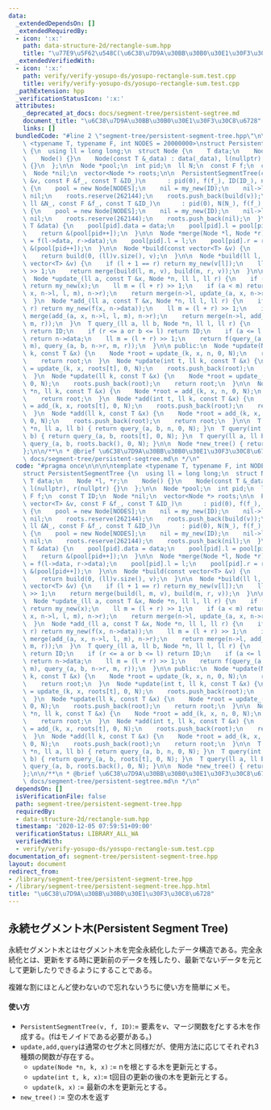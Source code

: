 ```yaml
---
data:
  _extendedDependsOn: []
  _extendedRequiredBy:
  - icon: ':x:'
    path: data-structure-2d/rectangle-sum.hpp
    title: "\u77E9\u5F62\u548C(\u6C38\u7D9A\u30BB\u30B0\u30E1\u30F3\u30C8\u6728)"
  _extendedVerifiedWith:
  - icon: ':x:'
    path: verify/verify-yosupo-ds/yosupo-rectangle-sum.test.cpp
    title: verify/verify-yosupo-ds/yosupo-rectangle-sum.test.cpp
  _pathExtension: hpp
  _verificationStatusIcon: ':x:'
  attributes:
    _deprecated_at_docs: docs/segment-tree/persistent-segtree.md
    document_title: "\u6C38\u7D9A\u30BB\u30B0\u30E1\u30F3\u30C8\u6728"
    links: []
  bundledCode: "#line 2 \"segment-tree/persistent-segment-tree.hpp\"\n\n\n\ntemplate\
    \ <typename T, typename F, int NODES = 20000000>\nstruct PersistentSegmentTree\
    \ {\n  using ll = long long;\n  struct Node {\n    T data;\n    Node *l, *r;\n\
    \    Node() {}\n    Node(const T &_data) : data(_data), l(nullptr), r(nullptr)\
    \ {}\n  };\n\n  Node *pool;\n  int pid;\n  ll N;\n  const F f;\n  const T ID;\n\
    \  Node *nil;\n  vector<Node *> roots;\n\n  PersistentSegmentTree(const vector<T>\
    \ &v, const F &f_, const T &ID_)\n      : pid(0), f(f_), ID(ID_), nil(nullptr)\
    \ {\n    pool = new Node[NODES];\n    nil = my_new(ID);\n    nil->l = nil->r =\
    \ nil;\n    roots.reserve(262144);\n    roots.push_back(build(v));\n  }\n\n  PersistentSegmentTree(const\
    \ ll &N_, const F &f_, const T &ID_)\n      : pid(0), N(N_), f(f_), ID(ID_), nil(nullptr)\
    \ {\n    pool = new Node[NODES];\n    nil = my_new(ID);\n    nil->l = nil->r =\
    \ nil;\n    roots.reserve(262144);\n    roots.push_back(nil);\n  }\n\n  Node *my_new(const\
    \ T &data) {\n    pool[pid].data = data;\n    pool[pid].l = pool[pid].r = nil;\n\
    \    return &(pool[pid++]);\n  }\n\n  Node *merge(Node *l, Node *r) {\n    pool[pid].data\
    \ = f(l->data, r->data);\n    pool[pid].l = l;\n    pool[pid].r = r;\n    return\
    \ &(pool[pid++]);\n  }\n\n  Node *build(const vector<T> &v) {\n    N = (ll)v.size();\n\
    \    return build(0, (ll)v.size(), v);\n  }\n\n  Node *build(ll l, ll r, const\
    \ vector<T> &v) {\n    if (l + 1 == r) return my_new(v[l]);\n    ll m = (l + r)\
    \ >> 1;\n    return merge(build(l, m, v), build(m, r, v));\n  }\n\n private:\n\
    \  Node *update_(ll a, const T &x, Node *n, ll l, ll r) {\n    if (l + 1 == r)\
    \ return my_new(x);\n    ll m = (l + r) >> 1;\n    if (a < m) return merge(update_(a,\
    \ x, n->l, l, m), n->r);\n    return merge(n->l, update_(a, x, n->r, m, r));\n\
    \  }\n  Node *add_(ll a, const T &x, Node *n, ll l, ll r) {\n    if (l + 1 ==\
    \ r) return my_new(f(x, n->data));\n    ll m = (l + r) >> 1;\n    if (a < m) return\
    \ merge(add_(a, x, n->l, l, m), n->r);\n    return merge(n->l, add_(a, x, n->r,\
    \ m, r));\n  }\n  T query_(ll a, ll b, Node *n, ll l, ll r) {\n    if (n == nil)\
    \ return ID;\n    if (r <= a or b <= l) return ID;\n    if (a <= l and r <= b)\
    \ return n->data;\n    ll m = (l + r) >> 1;\n    return f(query_(a, b, n->l, l,\
    \ m), query_(a, b, n->r, m, r));\n  }\n\n public:\n  Node *update(Node *n, ll\
    \ k, const T &x) {\n    Node *root = update_(k, x, n, 0, N);\n    roots.push_back(root);\n\
    \    return root;\n  }\n  Node *update(int t, ll k, const T &x) {\n    Node *root\
    \ = update_(k, x, roots[t], 0, N);\n    roots.push_back(root);\n    return root;\n\
    \  }\n  Node *update(ll k, const T &x) {\n    Node *root = update_(k, x, roots.back(),\
    \ 0, N);\n    roots.push_back(root);\n    return root;\n  }\n\n  Node *add(Node\
    \ *n, ll k, const T &x) {\n    Node *root = add_(k, x, n, 0, N);\n    roots.push_back(root);\n\
    \    return root;\n  }\n  Node *add(int t, ll k, const T &x) {\n    Node *root\
    \ = add_(k, x, roots[t], 0, N);\n    roots.push_back(root);\n    return root;\n\
    \  }\n  Node *add(ll k, const T &x) {\n    Node *root = add_(k, x, roots.back(),\
    \ 0, N);\n    roots.push_back(root);\n    return root;\n  }\n\n  T query(Node\
    \ *n, ll a, ll b) { return query_(a, b, n, 0, N); }\n  T query(int t, ll a, ll\
    \ b) { return query_(a, b, roots[t], 0, N); }\n  T query(ll a, ll b) { return\
    \ query_(a, b, roots.back(), 0, N); }\n\n  Node *new_tree() { return nil; }\n\
    };\n\n/**\n * @brief \u6C38\u7D9A\u30BB\u30B0\u30E1\u30F3\u30C8\u6728\n * @docs\
    \ docs/segment-tree/persistent-segtree.md\n */\n"
  code: "#pragma once\n\n\n\ntemplate <typename T, typename F, int NODES = 20000000>\n\
    struct PersistentSegmentTree {\n  using ll = long long;\n  struct Node {\n   \
    \ T data;\n    Node *l, *r;\n    Node() {}\n    Node(const T &_data) : data(_data),\
    \ l(nullptr), r(nullptr) {}\n  };\n\n  Node *pool;\n  int pid;\n  ll N;\n  const\
    \ F f;\n  const T ID;\n  Node *nil;\n  vector<Node *> roots;\n\n  PersistentSegmentTree(const\
    \ vector<T> &v, const F &f_, const T &ID_)\n      : pid(0), f(f_), ID(ID_), nil(nullptr)\
    \ {\n    pool = new Node[NODES];\n    nil = my_new(ID);\n    nil->l = nil->r =\
    \ nil;\n    roots.reserve(262144);\n    roots.push_back(build(v));\n  }\n\n  PersistentSegmentTree(const\
    \ ll &N_, const F &f_, const T &ID_)\n      : pid(0), N(N_), f(f_), ID(ID_), nil(nullptr)\
    \ {\n    pool = new Node[NODES];\n    nil = my_new(ID);\n    nil->l = nil->r =\
    \ nil;\n    roots.reserve(262144);\n    roots.push_back(nil);\n  }\n\n  Node *my_new(const\
    \ T &data) {\n    pool[pid].data = data;\n    pool[pid].l = pool[pid].r = nil;\n\
    \    return &(pool[pid++]);\n  }\n\n  Node *merge(Node *l, Node *r) {\n    pool[pid].data\
    \ = f(l->data, r->data);\n    pool[pid].l = l;\n    pool[pid].r = r;\n    return\
    \ &(pool[pid++]);\n  }\n\n  Node *build(const vector<T> &v) {\n    N = (ll)v.size();\n\
    \    return build(0, (ll)v.size(), v);\n  }\n\n  Node *build(ll l, ll r, const\
    \ vector<T> &v) {\n    if (l + 1 == r) return my_new(v[l]);\n    ll m = (l + r)\
    \ >> 1;\n    return merge(build(l, m, v), build(m, r, v));\n  }\n\n private:\n\
    \  Node *update_(ll a, const T &x, Node *n, ll l, ll r) {\n    if (l + 1 == r)\
    \ return my_new(x);\n    ll m = (l + r) >> 1;\n    if (a < m) return merge(update_(a,\
    \ x, n->l, l, m), n->r);\n    return merge(n->l, update_(a, x, n->r, m, r));\n\
    \  }\n  Node *add_(ll a, const T &x, Node *n, ll l, ll r) {\n    if (l + 1 ==\
    \ r) return my_new(f(x, n->data));\n    ll m = (l + r) >> 1;\n    if (a < m) return\
    \ merge(add_(a, x, n->l, l, m), n->r);\n    return merge(n->l, add_(a, x, n->r,\
    \ m, r));\n  }\n  T query_(ll a, ll b, Node *n, ll l, ll r) {\n    if (n == nil)\
    \ return ID;\n    if (r <= a or b <= l) return ID;\n    if (a <= l and r <= b)\
    \ return n->data;\n    ll m = (l + r) >> 1;\n    return f(query_(a, b, n->l, l,\
    \ m), query_(a, b, n->r, m, r));\n  }\n\n public:\n  Node *update(Node *n, ll\
    \ k, const T &x) {\n    Node *root = update_(k, x, n, 0, N);\n    roots.push_back(root);\n\
    \    return root;\n  }\n  Node *update(int t, ll k, const T &x) {\n    Node *root\
    \ = update_(k, x, roots[t], 0, N);\n    roots.push_back(root);\n    return root;\n\
    \  }\n  Node *update(ll k, const T &x) {\n    Node *root = update_(k, x, roots.back(),\
    \ 0, N);\n    roots.push_back(root);\n    return root;\n  }\n\n  Node *add(Node\
    \ *n, ll k, const T &x) {\n    Node *root = add_(k, x, n, 0, N);\n    roots.push_back(root);\n\
    \    return root;\n  }\n  Node *add(int t, ll k, const T &x) {\n    Node *root\
    \ = add_(k, x, roots[t], 0, N);\n    roots.push_back(root);\n    return root;\n\
    \  }\n  Node *add(ll k, const T &x) {\n    Node *root = add_(k, x, roots.back(),\
    \ 0, N);\n    roots.push_back(root);\n    return root;\n  }\n\n  T query(Node\
    \ *n, ll a, ll b) { return query_(a, b, n, 0, N); }\n  T query(int t, ll a, ll\
    \ b) { return query_(a, b, roots[t], 0, N); }\n  T query(ll a, ll b) { return\
    \ query_(a, b, roots.back(), 0, N); }\n\n  Node *new_tree() { return nil; }\n\
    };\n\n/**\n * @brief \u6C38\u7D9A\u30BB\u30B0\u30E1\u30F3\u30C8\u6728\n * @docs\
    \ docs/segment-tree/persistent-segtree.md\n */\n"
  dependsOn: []
  isVerificationFile: false
  path: segment-tree/persistent-segment-tree.hpp
  requiredBy:
  - data-structure-2d/rectangle-sum.hpp
  timestamp: '2020-12-05 07:59:51+09:00'
  verificationStatus: LIBRARY_ALL_WA
  verifiedWith:
  - verify/verify-yosupo-ds/yosupo-rectangle-sum.test.cpp
documentation_of: segment-tree/persistent-segment-tree.hpp
layout: document
redirect_from:
- /library/segment-tree/persistent-segment-tree.hpp
- /library/segment-tree/persistent-segment-tree.hpp.html
title: "\u6C38\u7D9A\u30BB\u30B0\u30E1\u30F3\u30C8\u6728"
---
```

## 永続セグメント木(Persistent Segment Tree)

永続セグメント木とはセグメント木を完全永続化したデータ構造である。完全永続化とは、更新をする時に更新前のデータを残したり、最新でないデータを元として更新したりできるようにすることである。

複雑な割にほとんど使わないので忘れないうちに使い方を簡単にメモ。

#### 使い方
- `PersistentSegmentTree(v, f, ID)`:= 要素を$v$、マージ関数を$f$とする木を作成する。(fはモノイドである必要がある。)
- `update,add,query`は通常のセグ木と同様だが、使用方法に応じてそれぞれ3種類の関数が存在する。
  - `update(Node *n, k, x)` := nを根とする木を更新元とする。
  - `update(int t, k, x)`:= t回目の更新の後の木を更新元とする。
  - `update(k, x)` := 最新の木を更新元とする。
- `new_tree()` := 空の木を返す